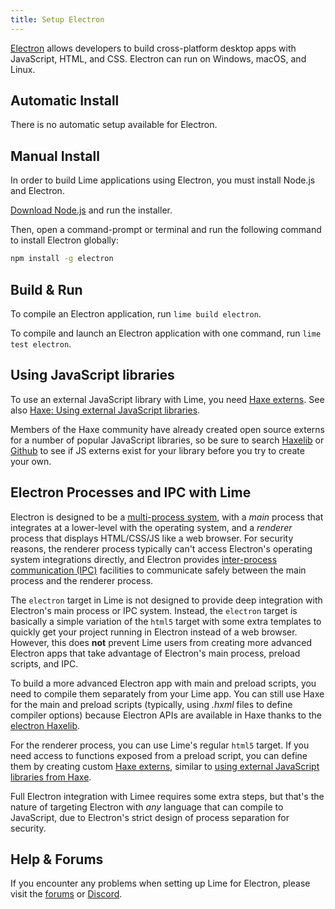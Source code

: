 ```yaml
---
title: Setup Electron
---
```


[Electron](https://www.electronjs.org) allows developers to build cross-platform desktop apps with JavaScript, HTML, and CSS. Electron can run on Windows, macOS, and Linux.

## Automatic Install

There is no automatic setup available for Electron.

## Manual Install

In order to build Lime applications using Electron, you must install Node.js and Electron.

[Download Node.js](https://nodejs.org/en/download/) and run the installer.

Then, open a command-prompt or terminal and run the following command to install Electron globally:

```sh
npm install -g electron
```

## Build & Run

To compile an Electron application, run `lime build electron`.

To compile and launch an Electron application with one command, run `lime test electron`.

## Using JavaScript libraries

To use an external JavaScript library with Lime, you need [Haxe externs](https://haxe.org/manual/lf-externs.html). See also [Haxe: Using external JavaScript libraries](https://haxe.org/manual/target-javascript-external-libraries.html).

Members of the Haxe community have already created open source externs for a number of popular JavaScript libraries, so be sure to search [Haxelib](https://lib.haxe.org/search) or [Github](https://github.com/search) to see if JS externs exist for your library before you try to create your own.

## Electron Processes and IPC with Lime

Electron is designed to be a [multi-process system](https://www.electronjs.org/docs/latest/tutorial/process-model), with a _main_ process that integrates at a lower-level with the operating system, and a _renderer_ process that displays HTML/CSS/JS like a web browser. For security reasons, the renderer process typically can't access Electron's operating system integrations directly, and Electron provides [inter-process communication (IPC)](https://www.electronjs.org/docs/latest/tutorial/ipc) facilities to communicate safely between the main process and the renderer process.

The `electron` target in Lime is not designed to provide deep integration with Electron's main process or IPC system. Instead, the `electron` target is basically a simple variation of the `html5` target with some extra templates to quickly get your project running in Electron instead of a web browser. However, this does **not** prevent Lime users from creating more advanced Electron apps that take advantage of Electron's main process, preload scripts, and IPC.

To build a more advanced Electron app with main and preload scripts, you need to compile them separately from your Lime app. You can still use Haxe for the main and preload scripts (typically, using _.hxml_ files to define compiler options) because Electron APIs are available in Haxe thanks to the [electron Haxelib](https://lib.haxe.org/p/electron/).

For the renderer process, you can use Lime's regular `html5` target. If you need access to functions exposed from a preload script, you can define them by creating custom [Haxe externs](https://haxe.org/manual/lf-externs.html), similar to [using external JavaScript libraries from Haxe](https://haxe.org/manual/target-javascript-external-libraries.html).

Full Electron integration with Limee requires some extra steps, but that's the nature of targeting Electron with _any_ language that can compile to JavaScript, due to Electron's strict design of process separation for security.

## Help & Forums

If you encounter any problems when setting up Lime for Electron, please visit the [forums](http://community.openfl.org/c/help) or [Discord](https://discord.gg/tDgq8EE).
